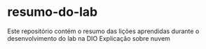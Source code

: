 # resumo-do-lab
Este repositório contém o resumo das lições aprendidas durante o desenvolvimento do lab na DIO
Explicação sobre nuvem
